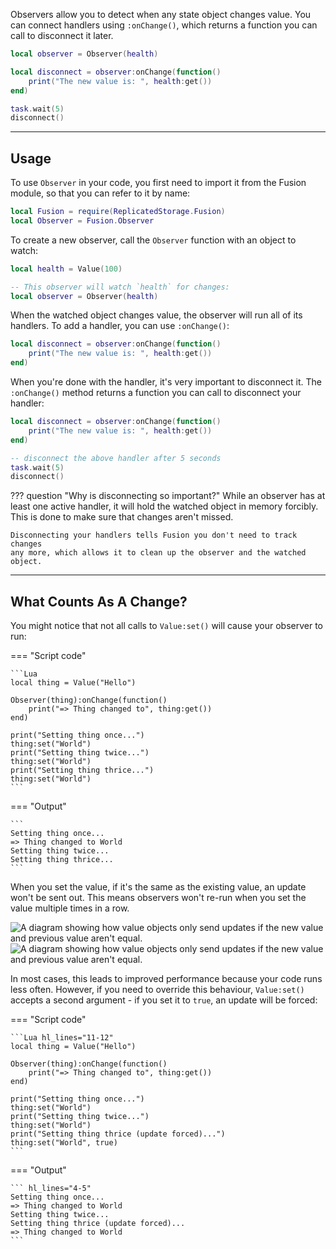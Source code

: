 Observers allow you to detect when any state object changes value. You can
connect handlers using `:onChange()`, which returns a function you can call to
disconnect it later.

```Lua
local observer = Observer(health)

local disconnect = observer:onChange(function()
	print("The new value is: ", health:get())
end)

task.wait(5)
disconnect()
```

-----

## Usage

To use `Observer` in your code, you first need to import it from the Fusion
module, so that you can refer to it by name:

```Lua linenums="1" hl_lines="2"
local Fusion = require(ReplicatedStorage.Fusion)
local Observer = Fusion.Observer
```

To create a new observer, call the `Observer` function with an object to watch:

```Lua
local health = Value(100)

-- This observer will watch `health` for changes:
local observer = Observer(health)
```

When the watched object changes value, the observer will run all of its handlers.
To add a handler, you can use `:onChange()`:

```Lua
local disconnect = observer:onChange(function()
	print("The new value is: ", health:get())
end)
```

When you're done with the handler, it's very important to disconnect it. The
`:onChange()` method returns a function you can call to disconnect your handler:

```Lua
local disconnect = observer:onChange(function()
	print("The new value is: ", health:get())
end)

-- disconnect the above handler after 5 seconds
task.wait(5)
disconnect()
```

??? question "Why is disconnecting so important?"
	While an observer has at least one active handler, it will hold the watched
	object in memory forcibly. This is done to make sure that changes aren't
	missed.

	Disconnecting your handlers tells Fusion you don't need to track changes
	any more, which allows it to clean up the observer and the watched object.

-----

## What Counts As A Change?

You might notice that not all calls to `Value:set()` will cause your observer to
run:

=== "Script code"

	```Lua
	local thing = Value("Hello")

	Observer(thing):onChange(function()
		print("=> Thing changed to", thing:get())
	end)

	print("Setting thing once...")
	thing:set("World")
	print("Setting thing twice...")
	thing:set("World")
	print("Setting thing thrice...")
	thing:set("World")
	```

=== "Output"

	```
	Setting thing once...
	=> Thing changed to World
	Setting thing twice...
	Setting thing thrice...
	```

When you set the value, if it's the same as the existing value, an update won't
be sent out. This means observers won't re-run when you set the
value multiple times in a row.

![A diagram showing how value objects only send updates if the new value and previous value aren't equal.](Value-Equality-Dark.svg#only-dark)
![A diagram showing how value objects only send updates if the new value and previous value aren't equal.](Value-Equality-Light.svg#only-light)

In most cases, this leads to improved performance because your code runs less
often. However, if you need to override this behaviour, `Value:set()` accepts a
second argument - if you set it to `true`, an update will be forced:

=== "Script code"

	```Lua hl_lines="11-12"
	local thing = Value("Hello")

	Observer(thing):onChange(function()
		print("=> Thing changed to", thing:get())
	end)

	print("Setting thing once...")
	thing:set("World")
	print("Setting thing twice...")
	thing:set("World")
	print("Setting thing thrice (update forced)...")
	thing:set("World", true)
	```

=== "Output"

	``` hl_lines="4-5"
	Setting thing once...
	=> Thing changed to World
	Setting thing twice...
	Setting thing thrice (update forced)...
	=> Thing changed to World
	```